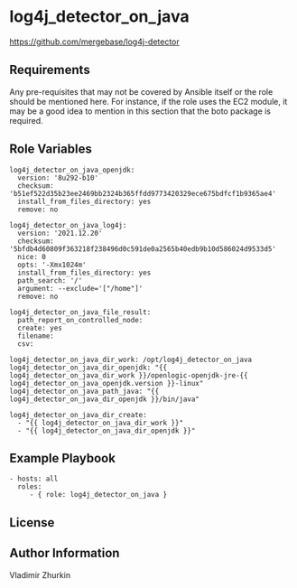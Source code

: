log4j_detector_on_java
=========

https://github.com/mergebase/log4j-detector

Requirements
------------

Any pre-requisites that may not be covered by Ansible itself or the role should be mentioned here. For instance, if the role uses the EC2 module, it may be a good idea to mention in this section that the boto package is required.

Role Variables
--------------

    log4j_detector_on_java_openjdk:
      version: '8u292-b10'
      checksum: 'b51ef522d35b23ee2469bb2324b365ffdd9773420329ece675bdfcf1b9365ae4'
      install_from_files_directory: yes
      remove: no

    log4j_detector_on_java_log4j:
      version: '2021.12.20'
      checksum: '5bfdb4d60809f363218f238496d0c591de0a2565b40edb9b10d586024d9533d5'
      nice: 0
      opts: '-Xmx1024m'
      install_from_files_directory: yes
      path_search: '/'
      argument: --exclude='["/home"]'
      remove: no

    log4j_detector_on_java_file_result:
      path_report_on_controlled_node:
      create: yes
      filename:
      csv:

    log4j_detector_on_java_dir_work: /opt/log4j_detector_on_java
    log4j_detector_on_java_dir_openjdk: "{{ log4j_detector_on_java_dir_work }}/openlogic-openjdk-jre-{{ log4j_detector_on_java_openjdk.version }}-linux"
    log4j_detector_on_java_path_java: "{{ log4j_detector_on_java_dir_openjdk }}/bin/java"

    log4j_detector_on_java_dir_create:
      - "{{ log4j_detector_on_java_dir_work }}"
      - "{{ log4j_detector_on_java_dir_openjdk }}"

Example Playbook
----------------

    - hosts: all
      roles:
         - { role: log4j_detector_on_java }

License
-------

Author Information
------------------

Vladimir Zhurkin
